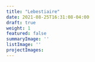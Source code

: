 ```yaml
---
title: "Lebestiaire"
date: 2021-08-25T16:31:08-04:00
draft: true
weight: 1
featured: false
summaryImage: ''
listImage: ''
projectImages:
---
```

